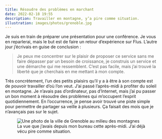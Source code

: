 ```yaml
---
title: Résoudre des problèmes en marchant
date: 2022-02-18 19:55
description: Travailler en montagne, y’a pire comme situation.
illustration: images/photos/grenoble.jpg
---
```


Je suis en train de préparer une présentation pour une conférence. Je vous en reparlerai, mais le but est de faire un retour d’expérience sur Flus. L’autre jour j’écrivais en guise de conclusion :

> Je peux me concentrer sur le plaisir de proposer ce service sans me faire dépasser par un besoin de croissance, je construis un service et une démarche qui me ressemblent. C’est pas facile, mais j’ai trouvé la liberté que je cherchais en me mettant à mon compte.

Très concrètement, l’un des petits plaisirs qu’il y a à être à son compte est de pouvoir travailler d’où l’on veut. J’ai passé l’après-midi à profiter du soleil en montagne. Je n’avais pas d’ordinateur, pas d’Internet, mais j’ai pu passer un bon moment à résoudre des problèmes qui m’occupent l’esprit quotidiennement. En l’occurrence, je pense avoir trouvé une piste simple pour permettre de partager sa veille à plusieurs. Ça faisait des mois que je n’avançais pas sur le sujet.

<figure>
	<img alt="Une photo de la ville de Grenoble au milieu des montagnes" src="images/photos/grenoble.jpg" />
	<figcaption>
		La vue que j’avais depuis mon bureau cette après-midi. J’ai déjà vécu pire comme situation.
	</figcaption>
</figure>